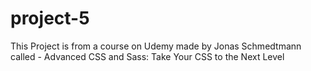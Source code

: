 # project-5
This Project is from a course on Udemy made by Jonas Schmedtmann called  - Advanced CSS and Sass: Take Your CSS to the Next Level
